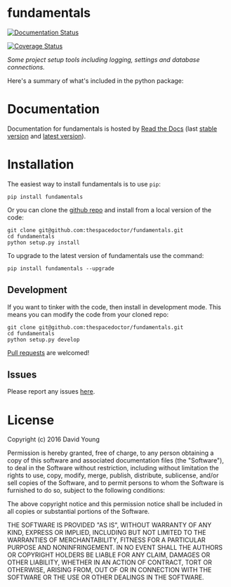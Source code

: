 fundamentals
============

[![Documentation Status](https://readthedocs.org/projects/fundamentals/badge/)](http://fundamentals.readthedocs.io/en/latest/?badge)

[![Coverage Status](https://cdn.rawgit.com/thespacedoctor/fundamentals/master/coverage.svg)](https://cdn.rawgit.com/thespacedoctor/fundamentals/master/htmlcov/index.html)

*Some project setup tools including logging, settings and database
connections.*

Here's a summary of what's included in the python package:

Documentation
=============

Documentation for fundamentals is hosted by [Read the
Docs](http://fundamentals.readthedocs.org/en/stable/) (last [stable
version](http://fundamentals.readthedocs.org/en/stable/) and [latest
version](http://fundamentals.readthedocs.org/en/latest/)).

Installation
============

The easiest way to install fundamentals is to use `pip`:

    pip install fundamentals

Or you can clone the [github
repo](https://github.com/thespacedoctor/fundamentals) and install from a
local version of the code:

    git clone git@github.com:thespacedoctor/fundamentals.git
    cd fundamentals
    python setup.py install

To upgrade to the latest version of fundamentals use the command:

    pip install fundamentals --upgrade

Development
-----------

If you want to tinker with the code, then install in development mode.
This means you can modify the code from your cloned repo:

    git clone git@github.com:thespacedoctor/fundamentals.git
    cd fundamentals
    python setup.py develop

[Pull requests](https://github.com/thespacedoctor/fundamentals/pulls)
are welcomed!

Issues
------

Please report any issues
[here](https://github.com/thespacedoctor/fundamentals/issues).

License
=======

Copyright (c) 2016 David Young

Permission is hereby granted, free of charge, to any person obtaining a
copy of this software and associated documentation files (the
"Software"), to deal in the Software without restriction, including
without limitation the rights to use, copy, modify, merge, publish,
distribute, sublicense, and/or sell copies of the Software, and to
permit persons to whom the Software is furnished to do so, subject to
the following conditions:

The above copyright notice and this permission notice shall be included
in all copies or substantial portions of the Software.

THE SOFTWARE IS PROVIDED "AS IS", WITHOUT WARRANTY OF ANY KIND, EXPRESS
OR IMPLIED, INCLUDING BUT NOT LIMITED TO THE WARRANTIES OF
MERCHANTABILITY, FITNESS FOR A PARTICULAR PURPOSE AND NONINFRINGEMENT.
IN NO EVENT SHALL THE AUTHORS OR COPYRIGHT HOLDERS BE LIABLE FOR ANY
CLAIM, DAMAGES OR OTHER LIABILITY, WHETHER IN AN ACTION OF CONTRACT,
TORT OR OTHERWISE, ARISING FROM, OUT OF OR IN CONNECTION WITH THE
SOFTWARE OR THE USE OR OTHER DEALINGS IN THE SOFTWARE.
